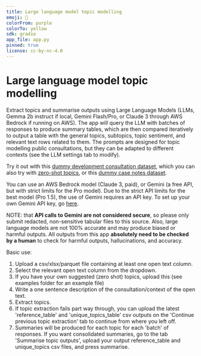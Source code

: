 ```yaml
---
title: Large language model topic modelling
emoji: 📝
colorFrom: purple
colorTo: yellow
sdk: gradio
app_file: app.py
pinned: true
license: cc-by-nc-4.0
---
```


# Large language model topic modelling

Extract topics and summarise outputs using Large Language Models (LLMs, Gemma 2b instruct if local, Gemini Flash/Pro, or Claude 3 through AWS Bedrock if running on AWS). The app will query the LLM with batches of responses to produce summary tables, which are then compared iteratively to output a table with the general topics, subtopics, topic sentiment, and relevant text rows related to them. The prompts are designed for topic modelling public consultations, but they can be adapted to different contexts (see the LLM settings tab to modify).

Try it out with this [dummy development consultation dataset](https://huggingface.co/datasets/seanpedrickcase/dummy_development_consultation), which you can also try with [zero-shot topics](https://huggingface.co/datasets/seanpedrickcase/dummy_development_consultation/blob/main/example_zero_shot.csv), or this [dummy case notes dataset](https://huggingface.co/datasets/seanpedrickcase/dummy_case_notes).

You can use an AWS Bedrock model (Claude 3, paid), or Gemini (a free API, but with strict limits for the Pro model). Due to the strict API limits for the best model (Pro 1.5), the use of Gemini requires an API key. To set up your own Gemini API key, go [here](https://aistudio.google.com/app/u/1/plan_information). 

NOTE: that **API calls to Gemini are not considered secure**, so please only submit redacted, non-sensitive tabular files to this source. Also, large language models are not 100% accurate and may produce biased or harmful outputs. All outputs from this app **absolutely need to be checked by a human** to check for harmful outputs, hallucinations, and accuracy.

Basic use: 
1. Upload a csv/xlsx/parquet file containing at least one open text column.
2. Select the relevant open text column from the dropdown.
3. If you have your own suggested (zero shot) topics, upload this (see examples folder for an example file)
4. Write a one sentence description of the consultation/context of the open text.
5. Extract topics.
6. If topic extraction fails part way through, you can upload the latest 'reference_table' and 'unique_topics_table' csv outputs on the 'Continue previous topic extraction' tab to continue from where you left off.
7. Summaries will be produced for each topic for each 'batch' of responses. If you want consolidated summaries, go to the tab 'Summarise topic outputs', upload your output reference_table and unique_topics csv files, and press summarise.